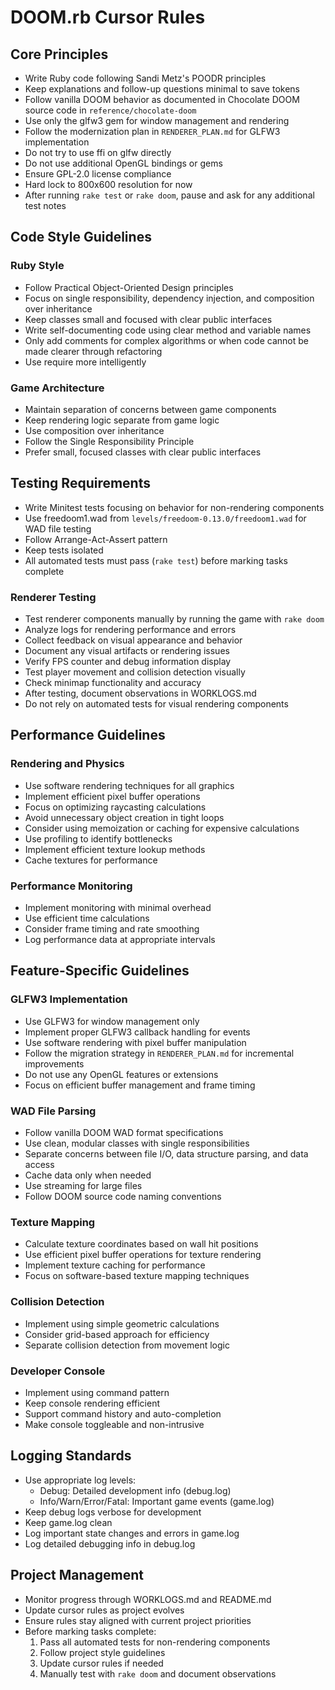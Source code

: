 # DOOM.rb Cursor Rules

## Core Principles
- Write Ruby code following Sandi Metz's POODR principles
- Keep explanations and follow-up questions minimal to save tokens
- Follow vanilla DOOM behavior as documented in Chocolate DOOM source code in `reference/chocolate-doom`
- Use only the glfw3 gem for window management and rendering
- Follow the modernization plan in `RENDERER_PLAN.md` for GLFW3 implementation
- Do not try to use ffi on glfw directly
- Do not use additional OpenGL bindings or gems
- Ensure GPL-2.0 license compliance
- Hard lock to 800x600 resolution for now
- After running `rake test` or `rake doom`, pause and ask for any additional test notes

## Code Style Guidelines

### Ruby Style
- Follow Practical Object-Oriented Design principles
- Focus on single responsibility, dependency injection, and composition over inheritance
- Keep classes small and focused with clear public interfaces
- Write self-documenting code using clear method and variable names
- Only add comments for complex algorithms or when code cannot be made clearer through refactoring
- Use require more intelligently

### Game Architecture
- Maintain separation of concerns between game components
- Keep rendering logic separate from game logic
- Use composition over inheritance
- Follow the Single Responsibility Principle
- Prefer small, focused classes with clear public interfaces

## Testing Requirements
- Write Minitest tests focusing on behavior for non-rendering components
- Use freedoom1.wad from `levels/freedoom-0.13.0/freedoom1.wad` for WAD file testing
- Follow Arrange-Act-Assert pattern
- Keep tests isolated
- All automated tests must pass (`rake test`) before marking tasks complete

### Renderer Testing
- Test renderer components manually by running the game with `rake doom`
- Analyze logs for rendering performance and errors
- Collect feedback on visual appearance and behavior
- Document any visual artifacts or rendering issues
- Verify FPS counter and debug information display
- Test player movement and collision detection visually
- Check minimap functionality and accuracy
- After testing, document observations in WORKLOGS.md
- Do not rely on automated tests for visual rendering components

## Performance Guidelines

### Rendering and Physics
- Use software rendering techniques for all graphics
- Implement efficient pixel buffer operations
- Focus on optimizing raycasting calculations
- Avoid unnecessary object creation in tight loops
- Consider using memoization or caching for expensive calculations
- Use profiling to identify bottlenecks
- Implement efficient texture lookup methods
- Cache textures for performance

### Performance Monitoring
- Implement monitoring with minimal overhead
- Use efficient time calculations
- Consider frame timing and rate smoothing
- Log performance data at appropriate intervals

## Feature-Specific Guidelines

### GLFW3 Implementation
- Use GLFW3 for window management only
- Implement proper GLFW3 callback handling for events
- Use software rendering with pixel buffer manipulation
- Follow the migration strategy in `RENDERER_PLAN.md` for incremental improvements
- Do not use any OpenGL features or extensions
- Focus on efficient buffer management and frame timing

### WAD File Parsing
- Follow vanilla DOOM WAD format specifications
- Use clean, modular classes with single responsibilities
- Separate concerns between file I/O, data structure parsing, and data access
- Cache data only when needed
- Use streaming for large files
- Follow DOOM source code naming conventions

### Texture Mapping
- Calculate texture coordinates based on wall hit positions
- Use efficient pixel buffer operations for texture rendering
- Implement texture caching for performance
- Focus on software-based texture mapping techniques

### Collision Detection
- Implement using simple geometric calculations
- Consider grid-based approach for efficiency
- Separate collision detection from movement logic

### Developer Console
- Implement using command pattern
- Keep console rendering efficient
- Support command history and auto-completion
- Make console toggleable and non-intrusive

## Logging Standards
- Use appropriate log levels:
  - Debug: Detailed development info (debug.log)
  - Info/Warn/Error/Fatal: Important game events (game.log)
- Keep debug logs verbose for development
- Keep game.log clean
- Log important state changes and errors in game.log
- Log detailed debugging info in debug.log

## Project Management
- Monitor progress through WORKLOGS.md and README.md
- Update cursor rules as project evolves
- Ensure rules stay aligned with current project priorities
- Before marking tasks complete:
  1. Pass all automated tests for non-rendering components
  2. Follow project style guidelines
  3. Update cursor rules if needed
  4. Manually test with `rake doom` and document observations 
